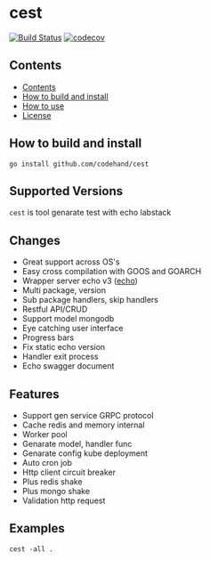 # cest
[![Build Status](https://travis-ci.com/codehand/cest.svg?token=xSfYAJ5sB8Z6maxH16Mj&branch=beta)](https://travis-ci.com/codehand/cest)
[![codecov](https://codecov.io/gh/codehand/cest/branch/beta/graph/badge.svg?token=22X76FVtsG)](https://codecov.io/gh/codehand/cest)
## Contents

* [Contents](#contents)
* [How to build and install](#how-to-build-and-install)
* [How to use](#how-to-use)
* [License](#license)

## How to build and install

    go install github.com/codehand/cest
    
## Supported Versions

`cest` is tool genarate test with echo labstack 


## Changes
* Great support across OS's
* Easy cross compilation with GOOS and GOARCH
* Wrapper server echo v3 ([echo](https://echo.labstack.com/)) 
* Multi package, version
* Sub package handlers, skip handlers
* Restful API/CRUD
* Support model mongodb
* Eye catching user interface
* Progress bars
* Fix static echo version
* Handler exit process
* Echo swagger document

## Features
* Support gen service GRPC protocol
* Cache redis and memory internal
* Worker pool
* Genarate model, handler func
* Genarate config kube deployment
* Auto cron job
* Http client circuit breaker
* Plus redis shake
* Plus mongo shake
* Validation http request

## Examples

    cest -all .